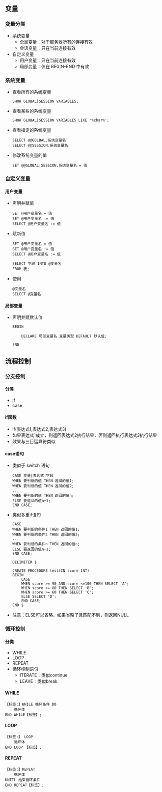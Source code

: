 ## 变量

### 变量分类

* 系统变量
  * 全局变量：对于服务器所有的连接有效
  * 会话变量：只在当前连接有效
* 自定义变量
  * 用户变量：只在当前连接有效
  * 局部变量：仅在 BEGIN-END 中有效

### 系统变量

* 查看所有的系统变量

  ```mysql
  SHOW GLOBAL|SESSION VARIABLES;
  ```

* 查看某些的系统变量

  ```mysql
  SHOW GLOBAL|SESSION VARIABLES LIKE '%char%';
  ```

* 查看指定的系统变量

  ```mysql
  SELECT @@GOLBAL.系统变量名
  SELECT @@SESSION.系统变量名
  ```

* 修改系统变量的值

  ```mysql
  SET @@GLOBAL|SESSION.系统变量名 = 值
  ```

  

### 自定义变量

#### 用户变量

* 声明并赋值

  ```mysql
  SET @用户变量名 = 值
  SET @用户变量名 := 值
  SELECT @用户变量名 := 值
  ```

* 赋新值

  ```mysql
  SET @用户变量名 = 值
  SET @用户变量名 := 值
  SELECT @用户变量名 := 值
  
  SELECT 字段 INTO @变量名
  FROM 表;
  ```

* 使用

  ```mysql
  @变量名
  SELECT @变量名
  ```

#### 局部变量

* 声明并赋默认值

  ```mysql
  BEGIN
  
      DECLARE 局部变量名 变量类型 DEFAULT 默认值;
  
  END
  ```

  

## 流程控制

### 分支控制

#### 分类

* if
* case

#### if函数

* if(表达式1,表达式2,表达式3)
* 如果表达式1成立，则返回表达式2执行结果，否则返回执行表达式3执行结果
* 效果与三目运算符类似

#### case语句

* 类似于 switch 语句

  ```mysql
  CASE 变量|表达式|字段
  WHEN 要判断的值 THEN 返回的值1;
  WHEN 要判断的值 THEN 返回的值2;
  ...
  WHEN 要判断的值 THEN 返回的值n;
  ELSE 要返回的值n+1;
  END CASE;
  ```

* 类似多重if语句

  ```mysql
  CASE
  WHEN 要判断的条件1 THEN 返回的值1;
  WHEN 要判断的条件2 THEN 返回的值2;
  ...
  WHEN 要判断的条件n THEN 返回的值n;
  ELSE 要返回的值n+1;
  END CASE;
  ```

  ```mysql
  DELIMITER $
  
  CREATE PROCEDURE test(IN score INT)
  BEGIN
      CASE
      WHEN score >= 90 AND score <=100 THEN SELECT 'A';
      WHEN score >= 80 THEN SELECT 'B';
      WHEN score >= 60 THEN SELECT 'C';
      ELSE SELECT 'D';
      END CASE;
  END $
  ```

* 注意：ELSE可以省略，如果省略了且匹配不到，则返回NULL

### 循环控制

#### 分类

* WHILE
* LOOP
* REPEAT
* 循环控制语句
  * ITERATE：类似continue
  * LEAVE：类似break

#### WHILE

```mysql
【标签:】WHILE 循环条件 DO
    循环体
END WHILE【标签】;
```

#### LOOP

```mysql
【标签:】 LOOP
    循环体
END LOOP 【标签】;
```

#### REPEAT

```mysql
【标签:】REPEAT
    循环体
UNTIL 结束循环条件
END REPEAT【标签】;
```

